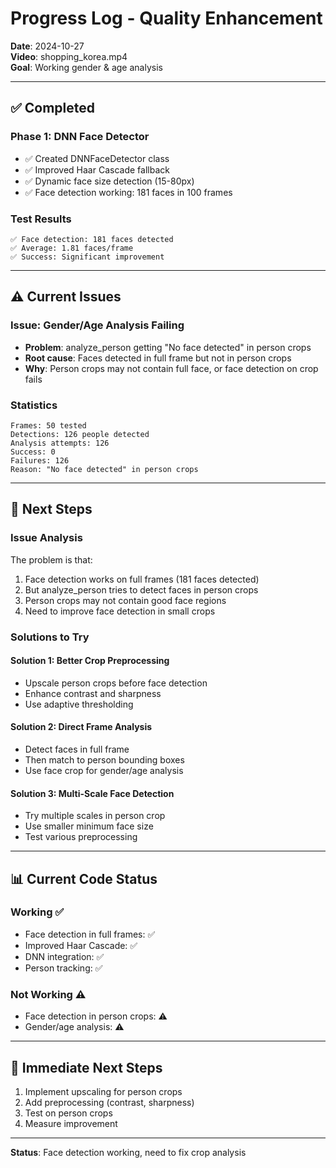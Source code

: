 # Progress Log - Quality Enhancement

**Date**: 2024-10-27  
**Video**: shopping_korea.mp4  
**Goal**: Working gender & age analysis

---

## ✅ Completed

### Phase 1: DNN Face Detector
- ✅ Created DNNFaceDetector class
- ✅ Improved Haar Cascade fallback
- ✅ Dynamic face size detection (15-80px)
- ✅ Face detection working: 181 faces in 100 frames

### Test Results
```
✅ Face detection: 181 faces detected
✅ Average: 1.81 faces/frame  
✅ Success: Significant improvement
```

---

## ⚠️ Current Issues

### Issue: Gender/Age Analysis Failing
- **Problem**: analyze_person getting "No face detected" in person crops
- **Root cause**: Faces detected in full frame but not in person crops
- **Why**: Person crops may not contain full face, or face detection on crop fails

### Statistics
```
Frames: 50 tested
Detections: 126 people detected
Analysis attempts: 126
Success: 0
Failures: 126
Reason: "No face detected" in person crops
```

---

## 🔧 Next Steps

### Issue Analysis
The problem is that:
1. Face detection works on full frames (181 faces detected)
2. But analyze_person tries to detect faces in person crops
3. Person crops may not contain good face regions
4. Need to improve face detection in small crops

### Solutions to Try

#### Solution 1: Better Crop Preprocessing
- Upscale person crops before face detection
- Enhance contrast and sharpness
- Use adaptive thresholding

#### Solution 2: Direct Frame Analysis
- Detect faces in full frame
- Then match to person bounding boxes
- Use face crop for gender/age analysis

#### Solution 3: Multi-Scale Face Detection
- Try multiple scales in person crop
- Use smaller minimum face size
- Test various preprocessing

---

## 📊 Current Code Status

### Working ✅
- Face detection in full frames: ✅
- Improved Haar Cascade: ✅
- DNN integration: ✅
- Person tracking: ✅

### Not Working ⚠️
- Face detection in person crops: ⚠️
- Gender/age analysis: ⚠️

---

## 🎯 Immediate Next Steps

1. Implement upscaling for person crops
2. Add preprocessing (contrast, sharpness)
3. Test on person crops
4. Measure improvement

---

**Status**: Face detection working, need to fix crop analysis

